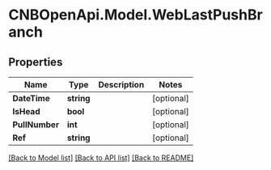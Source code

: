 # CNBOpenApi.Model.WebLastPushBranch

## Properties

Name | Type | Description | Notes
------------ | ------------- | ------------- | -------------
**DateTime** | **string** |  | [optional] 
**IsHead** | **bool** |  | [optional] 
**PullNumber** | **int** |  | [optional] 
**Ref** | **string** |  | [optional] 

[[Back to Model list]](../../README.md#documentation-for-models) [[Back to API list]](../../README.md#documentation-for-api-endpoints) [[Back to README]](../../README.md)

